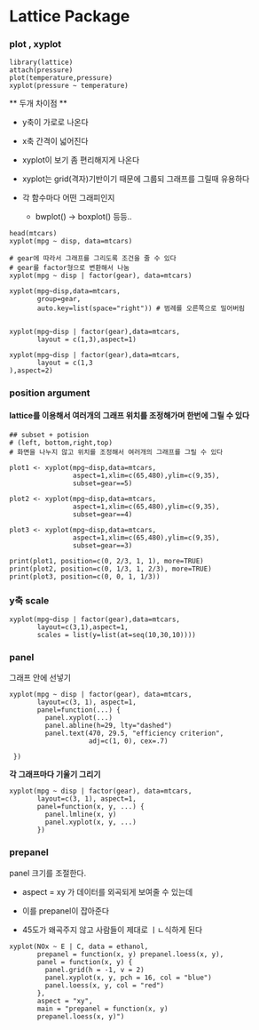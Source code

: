 

# Lattice Package

### plot , xyplot
```
library(lattice)
attach(pressure)
plot(temperature,pressure)
xyplot(pressure ~ temperature)
```
** 두개 차이점 **
* y축이 가로로 나온다
* x축 간격이 넓어진다
* xyplot이 보기 좀 편리해지게 나온다
* xyplot는 grid(격자)기반이기 때문에 그룹되 그래프를 그릴때 유용하다

* 각 함수마다 어떤 그래피인지
	* bwplot() -> boxplot() 등등..

```
head(mtcars)
xyplot(mpg ~ disp, data=mtcars)

# gear에 따라서 그래프를 그리도록 조건을 줄 수 있다
# gear를 factor형으로 변환해서 나눔 
xyplot(mpg ~ disp | factor(gear), data=mtcars)

xyplot(mpg~disp,data=mtcars,
       group=gear,
       auto.key=list(space="right")) # 범례를 오른쪽으로 밀어버림


xyplot(mpg~disp | factor(gear),data=mtcars,
       layout = c(1,3),aspect=1)

xyplot(mpg~disp | factor(gear),data=mtcars,
       layout = c(1,3
),aspect=2)
```
### position argument
#### lattice를 이용해서 여러개의 그래프 위치를 조정해가며 한번에 그릴 수 있다
```
## subset + potision
# (left, bottom,right,top)
# 화면을 나누지 않고 위치를 조정해서 여러개의 그래프를 그릴 수 있다

plot1 <- xyplot(mpg~disp,data=mtcars,
                aspect=1,xlim=c(65,480),ylim=c(9,35),
                subset=gear==5)

plot2 <- xyplot(mpg~disp,data=mtcars,
                aspect=1,xlim=c(65,480),ylim=c(9,35),
                subset=gear==4)

plot3 <- xyplot(mpg~disp,data=mtcars,
                aspect=1,xlim=c(65,480),ylim=c(9,35),
                subset=gear==3)

print(plot1, position=c(0, 2/3, 1, 1), more=TRUE)
print(plot2, position=c(0, 1/3, 1, 2/3), more=TRUE)
print(plot3, position=c(0, 0, 1, 1/3))
```

### y축 scale
```
xyplot(mpg~disp | factor(gear),data=mtcars,
       layout=c(3,1),aspect=1,
       scales = list(y=list(at=seq(10,30,10))))
```

### panel
 그래프 안에 선넣기

```
xyplot(mpg ~ disp | factor(gear), data=mtcars,
       layout=c(3, 1), aspect=1,
       panel=function(...) {
         panel.xyplot(...)
         panel.abline(h=29, lty="dashed")
         panel.text(470, 29.5, "efficiency criterion",
                    adj=c(1, 0), cex=.7)
      
 })
```
**각 그래프마다 기울기 그리기**
```
xyplot(mpg ~ disp | factor(gear), data=mtcars,
       layout=c(3, 1), aspect=1,
       panel=function(x, y, ...) {
         panel.lmline(x, y)
         panel.xyplot(x, y, ...)
       })
```

### prepanel
panel 크기를 조절한다.
* aspect = xy 가 데이터를 외곡되게 보여줄 수 있는데
* 이를 prepanel이 잡아준다

* 45도가 왜곡주지 않고 사람들이 제대로 ㅣㄴ식하게 된다
```
xyplot(NOx ~ E | C, data = ethanol,
       prepanel = function(x, y) prepanel.loess(x, y),
       panel = function(x, y) {
         panel.grid(h = -1, v = 2)
         panel.xyplot(x, y, pch = 16, col = "blue")
         panel.loess(x, y, col = "red")
       },
       aspect = "xy",
       main = "prepanel = function(x, y)
       prepanel.loess(x, y)")
```
<!--stackedit_data:
eyJoaXN0b3J5IjpbMTg4MTYyNTgsLTE4NTE5MTAwNDIsLTEwNj
c4NjM1MzksODYzNDA0ODYsMTIxMTMzOTM3NywtMzk3ODk1MDky
LDE5Njk1MDY3MDQsODg1NDY2NTM1XX0=
-->